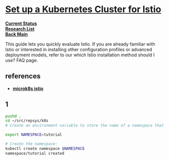 # **[Set up a Kubernetes Cluster for Istio](https://istio.io/latest/docs/examples/microservices-istio/setup-kubernetes-cluster/)**

**[Current Status](../../../development/status/weekly/current_status.md)**\
**[Research List](../../../research/research_list.md)**\
**[Back Main](../../../README.md)**

This guide lets you quickly evaluate Istio. If you are already familiar with Istio or interested in installing other configuration profiles or advanced deployment models, refer to our which Istio installation method should I use? FAQ page.

## references

- **[microk8s istio](https://gist.github.com/Realiserad/391855c4a0fb0072994e5ad2a53d65c0)**

## 1

```bash
pushd .
cd ~/src/repsys/k8s
# Create an environment variable to store the name of a namespace that you will use when you run the tutorial commands. You can use any name, for example tutorial.

export NAMESPACE=tutorial

# Create the namespace:
kubectl create namespace $NAMESPACE
namespace/tutorial created
```
